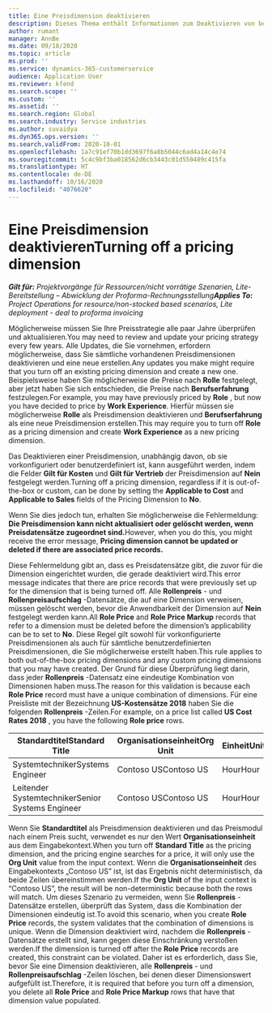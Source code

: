 ```yaml
---
title: Eine Preisdimension deaktivieren
description: Dieses Thema enthält Informationen zum Deaktivieren von benutzerdefinierten Preisdimensionen.
author: rumant
manager: AnnBe
ms.date: 09/18/2020
ms.topic: article
ms.prod: ''
ms.service: dynamics-365-customerservice
audience: Application User
ms.reviewer: kfend
ms.search.scope: ''
ms.custom: ''
ms.assetid: ''
ms.search.region: Global
ms.search.industry: Service industries
ms.author: suvaidya
ms.dyn365.ops.version: ''
ms.search.validFrom: 2020-10-01
ms.openlocfilehash: 1a7c91ef70b1dd3697f6a8b5044c6ad4a14c4e74
ms.sourcegitcommit: 5c4c9bf3ba018562d6cb3443c01d550489c415fa
ms.translationtype: HT
ms.contentlocale: de-DE
ms.lasthandoff: 10/16/2020
ms.locfileid: "4076620"
---
```

# <a name="turning-off-a-pricing-dimension"></a><span data-ttu-id="aeb21-103">Eine Preisdimension deaktivieren</span><span class="sxs-lookup"><span data-stu-id="aeb21-103">Turning off a pricing dimension</span></span>

<span data-ttu-id="aeb21-104">_**Gilt für:** Projektvorgänge für Ressourcen/nicht vorrätige Szenarien, Lite-Bereitstellung – Abwicklung der Proforma-Rechnungsstellung_</span><span class="sxs-lookup"><span data-stu-id="aeb21-104">_**Applies To:** Project Operations for resource/non-stocked based scenarios, Lite deployment - deal to proforma invoicing_</span></span>

<span data-ttu-id="aeb21-105">Möglicherweise müssen Sie Ihre Preisstrategie alle paar Jahre überprüfen und aktualisieren.</span><span class="sxs-lookup"><span data-stu-id="aeb21-105">You may need to review and update your pricing strategy every few years.</span></span> <span data-ttu-id="aeb21-106">Alle Updates, die Sie vornehmen, erfordern möglicherweise, dass Sie sämtliche vorhandenen Preisdimensionen deaktivieren und eine neue erstellen.</span><span class="sxs-lookup"><span data-stu-id="aeb21-106">Any updates you make might require that you turn off an existing pricing dimension and create a new one.</span></span> <span data-ttu-id="aeb21-107">Beispielsweise haben Sie möglicherweise die Preise nach **Rolle** festgelegt, aber jetzt haben Sie sich entschieden, die Preise nach **Berufserfahrung** festzulegen.</span><span class="sxs-lookup"><span data-stu-id="aeb21-107">For example, you may have previously priced by **Role** , but now you have decided to price by **Work Experience**.</span></span> <span data-ttu-id="aeb21-108">Hierfür müssen sie möglicherweise **Rolle** als Preisdimension deaktivieren und **Berufserfahrung** als eine neue Preisdimension erstellen.</span><span class="sxs-lookup"><span data-stu-id="aeb21-108">This may require you to turn off **Role** as a pricing dimension and create **Work Experience** as a new pricing dimension.</span></span> 

<span data-ttu-id="aeb21-109">Das Deaktivieren einer Preisdimension, unabhängig davon, ob sie vorkonfiguriert oder benutzerdefiniert ist, kann ausgeführt werden, indem die Felder **Gilt für Kosten** und **Gilt für Vertrieb** der Preisdimension auf **Nein** festgelegt werden.</span><span class="sxs-lookup"><span data-stu-id="aeb21-109">Turning off a pricing dimension, regardless if it is out-of-the-box or custom, can be done by setting the **Applicable to Cost** and **Applicable to Sales** fields of the Pricing Dimension to **No**.</span></span>

<span data-ttu-id="aeb21-110">Wenn Sie dies jedoch tun, erhalten Sie möglicherweise die Fehlermeldung: **Die Preisdimension kann nicht aktualisiert oder gelöscht werden, wenn Preisdatensätze zugeordnet sind.**</span><span class="sxs-lookup"><span data-stu-id="aeb21-110">However, when you do this, you might receive the error message, **Pricing dimension cannot be updated or deleted if there are associated price records.**</span></span>

<span data-ttu-id="aeb21-111">Diese Fehlermeldung gibt an, dass es Preisdatensätze gibt, die zuvor für die Dimension eingerichtet wurden, die gerade deaktiviert wird.</span><span class="sxs-lookup"><span data-stu-id="aeb21-111">This error message indicates that there are price records that were previously set up for the dimension that is being turned off.</span></span> <span data-ttu-id="aeb21-112">Alle **Rollenpreis** - und **Rollenpreisaufschlag** -Datensätze, die auf eine Dimension verweisen, müssen gelöscht werden, bevor die Anwendbarkeit der Dimension auf **Nein** festgelegt werden kann.</span><span class="sxs-lookup"><span data-stu-id="aeb21-112">All **Role Price** and **Role Price Markup** records that refer to a dimension must be deleted before the dimension’s applicability can be to set to **No**.</span></span> <span data-ttu-id="aeb21-113">Diese Regel gilt sowohl für vorkonfigurierte Preisdimensionen als auch für sämtliche benutzerdefinierten Preisdimensionen, die Sie möglicherweise erstellt haben.</span><span class="sxs-lookup"><span data-stu-id="aeb21-113">This rule applies to both out-of-the-box pricing dimensions and any custom pricing dimensions that you may have created.</span></span> <span data-ttu-id="aeb21-114">Der Grund für diese Überprüfung liegt darin, dass jeder **Rollenpreis** -Datensatz eine eindeutige Kombination von Dimensionen haben muss.</span><span class="sxs-lookup"><span data-stu-id="aeb21-114">The reason for this validation is because each **Role Price** record must have a unique combination of dimensions.</span></span> <span data-ttu-id="aeb21-115">Für eine Preisliste mit der Bezeichnung **US-Kostensätze 2018** haben Sie die folgenden **Rollenpreis** -Zeilen.</span><span class="sxs-lookup"><span data-stu-id="aeb21-115">For example, on a price list called **US Cost Rates 2018** , you have the following **Role price** rows.</span></span> 

| <span data-ttu-id="aeb21-116">Standardtitel</span><span class="sxs-lookup"><span data-stu-id="aeb21-116">Standard Title</span></span>         | <span data-ttu-id="aeb21-117">Organisationseinheit</span><span class="sxs-lookup"><span data-stu-id="aeb21-117">Org Unit</span></span>    |<span data-ttu-id="aeb21-118">Einheit</span><span class="sxs-lookup"><span data-stu-id="aeb21-118">Unit</span></span>   |<span data-ttu-id="aeb21-119">Preis</span><span class="sxs-lookup"><span data-stu-id="aeb21-119">Price</span></span>  |<span data-ttu-id="aeb21-120">Währung</span><span class="sxs-lookup"><span data-stu-id="aeb21-120">Currency</span></span>  |
| -----------------------|-------------|-------|-------|----------|
| <span data-ttu-id="aeb21-121">Systemtechniker</span><span class="sxs-lookup"><span data-stu-id="aeb21-121">Systems Engineer</span></span>|<span data-ttu-id="aeb21-122">Contoso US</span><span class="sxs-lookup"><span data-stu-id="aeb21-122">Contoso US</span></span>|<span data-ttu-id="aeb21-123">Hour</span><span class="sxs-lookup"><span data-stu-id="aeb21-123">Hour</span></span>| <span data-ttu-id="aeb21-124">100</span><span class="sxs-lookup"><span data-stu-id="aeb21-124">100</span></span>|<span data-ttu-id="aeb21-125">USD</span><span class="sxs-lookup"><span data-stu-id="aeb21-125">USD</span></span>|
| <span data-ttu-id="aeb21-126">Leitender Systemtechniker</span><span class="sxs-lookup"><span data-stu-id="aeb21-126">Senior Systems Engineer</span></span>|<span data-ttu-id="aeb21-127">Contoso US</span><span class="sxs-lookup"><span data-stu-id="aeb21-127">Contoso US</span></span>|<span data-ttu-id="aeb21-128">Hour</span><span class="sxs-lookup"><span data-stu-id="aeb21-128">Hour</span></span>| <span data-ttu-id="aeb21-129">150</span><span class="sxs-lookup"><span data-stu-id="aeb21-129">150</span></span>| <span data-ttu-id="aeb21-130">USD</span><span class="sxs-lookup"><span data-stu-id="aeb21-130">USD</span></span>|


<span data-ttu-id="aeb21-131">Wenn Sie **Standardtitel** als Preisdimension deaktivieren und das Preismodul nach einem Preis sucht, verwendet es nur den Wert **Organisationseinheit** aus dem Eingabekontext.</span><span class="sxs-lookup"><span data-stu-id="aeb21-131">When you turn off **Standard Title** as the pricing dimension, and the pricing engine searches for a price, it will only use the **Org Unit** value from the input context.</span></span> <span data-ttu-id="aeb21-132">Wenn die **Organisationseinheit** des Eingabekontexts „Contoso US” ist, ist das Ergebnis nicht deterministisch, da beide Zeilen übereinstimmen werden.</span><span class="sxs-lookup"><span data-stu-id="aeb21-132">If the **Org Unit** of the input context is “Contoso US”, the result will be non-deterministic because both the rows will match.</span></span> <span data-ttu-id="aeb21-133">Um dieses Szenario zu vermeiden, wenn Sie **Rollenpreis** -Datensätze erstellen, überprüft das System, dass die Kombination der Dimensionen eindeutig ist.</span><span class="sxs-lookup"><span data-stu-id="aeb21-133">To avoid this scenario, when you create **Role Price** records, the system validates that the combination of dimensions is unique.</span></span> <span data-ttu-id="aeb21-134">Wenn die Dimension deaktiviert wird, nachdem die **Rollenpreis** -Datensätze erstellt sind, kann gegen diese Einschränkung verstoßen werden.</span><span class="sxs-lookup"><span data-stu-id="aeb21-134">If the dimension is turned off after the **Role Price** records are created, this constraint can be violated.</span></span> <span data-ttu-id="aeb21-135">Daher ist es erforderlich, dass Sie, bevor Sie eine Dimension deaktivieren, alle **Rollenpreis** - und **Rollenpreisaufschlag** -Zeilen löschen, bei denen dieser Dimensionswert aufgefüllt ist.</span><span class="sxs-lookup"><span data-stu-id="aeb21-135">Therefore, it is required that before you turn off a dimension, you delete all **Role Price** and **Role Price Markup** rows that have that dimension value populated.</span></span>
